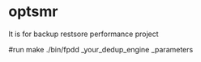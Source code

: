 # optsmr
It is for backup restsore performance project

#run
make
./bin/fpdd _your_dedup_engine _parameters
